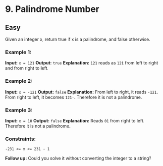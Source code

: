 # 9. Palindrome Number

## Easy

Given an integer x, return true if x is a palindrome, and false otherwise.

### Example 1:
**Input:** `x = 121`
**Output:** `true`
**Explanation:** `121` reads as `121` from left to right and from right to left.

### Example 2:
**Input:** `x = -121`
**Output:** `false`
**Explanation:** From left to right, it reads `-121`. From right to left, it becomes `121-`. Therefore it is not a palindrome.

### Example 3:
**Input:** `x = 10`
**Output:** `false`
**Explanation:** Reads `01` from right to left. Therefore it is not a palindrome.

### Constraints:
`-231 <= x <= 231 - 1`


**Follow up:** Could you solve it without converting the integer to a string?